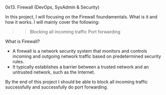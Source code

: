 0x13. Firewall
(DevOps, SysAdmin & Security)

In this project, I will focusing on the Firewall foundamentals. What is it and how it works. I will mainly cover the following:

>> Blocking all incoming traffic
>> Port forwarding

What is Firewall?
- A firewall is a network security system that monitors and controls incoming and outgoing network traffic based on predetermined security rules.
- It typically establishes a barrier between a trusted network and an untrusted network, such as the Internet.

By the end of this project I should be able to block all incoming traffic successfully and successfully do port forwarding.


